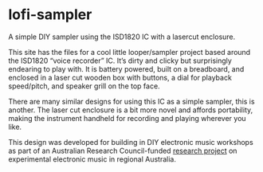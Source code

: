 # lofi-sampler
A simple DIY sampler using the ISD1820 IC with a lasercut enclosure.

This site has the files for a cool little looper/sampler project based around the ISD1820 “voice recorder” IC. It’s dirty and clicky but surprisingly endearing to play with. It is battery powered, built on a breadboard, and enclosed in a laser cut wooden box with buttons, a dial for playback speed/pitch, and speaker grill on the top face.

There are many similar designs for using this IC as a simple sampler, this is another. The laser cut enclosure is a bit more novel and affords portability, making the instrument handheld for recording and playing wherever you like.

This design was developed for building in DIY electronic music workshops as part of an Australian Research Council-funded [research project](https://www.regionalelectronicmusicaustralia.com/) on experimental electronic music in regional Australia.
